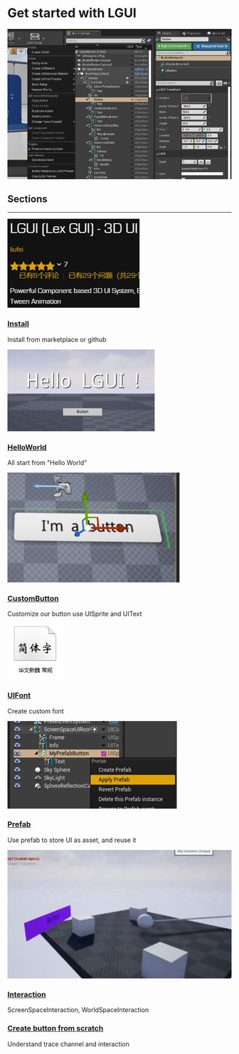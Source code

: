 # Get started with LGUI
![Icon](icon.png)

## Sections

<hr>
<div class="frontpage">

<div class="frontpage-section">
<a href="Install/index.md"><img src="Install/icon.png"></a>
<h3><a href="Install/index.md">Install</a></h3>
<p>Install from marketplace or github</p>
</div>

<div class="frontpage-section">
<a href="HelloWorld/index.md"><img src="HelloWorld/icon.png"></a>
<h3><a href="HelloWorld/index.md">HelloWorld</a></h3>
<p>All start from "Hello World"</p>
</div>

<div class="frontpage-section">
<a href="CustomButton/index.md"><img src="CustomButton/icon.png"></a>
<h3><a href="CustomButton/index.md">CustomButton</a></h3>
<p>Customize our button use UISprite and UIText</p>
</div>

<div class="frontpage-section">
<a href="Font/index.md"><img src="Font/step1.png"></a>
<h3><a href="Font/index.md">UIFont</a></h3>
<p>Create custom font</p>
</div>

<div class="frontpage-section">
<a href="Prefab/index.md"><img src="Prefab/step28.png"></a>
<h3><a href="Prefab/index.md">Prefab</a></h3>
<p>Use prefab to store UI as asset, and reuse it</p>
</div>

<div class="frontpage-section">
<a href="Interaction/index.md"><img src="Interaction/icon.png"></a>
<h3><a href="Interaction/index.md">Interaction</a></h3>
<p>ScreenSpaceInteraction, WorldSpaceInteraction</p>
</div>

<div class="frontpage-section">
<!-- <a href="CreateButton/index.md"><img src="CreateButton/icon.png"></a> -->
<h3><a href="CreateButton/index.md">Create button from scratch</a></h3>
<p>Understand trace channel and interaction</p>
</div>

</div>
